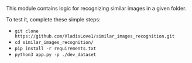 This module contains logic for recognizing similar images in a given folder.

To test it, complete these simple steps:
- `git clone https://github.com/VladisLove1/similar_images_recognition.git`
- `cd similar_images_recognition/`
- `pip install -r requirements.txt`
- `python3 app.py -p ./dev_dataset`
